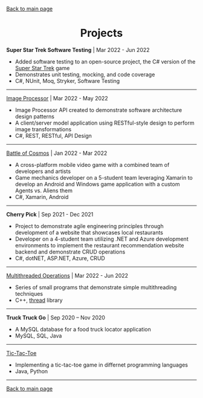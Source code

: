 [Back to main page](./../README.md)

<h1 align="center">Projects</h1>

**Super Star Trek Software Testing** | Mar 2022 - Jun 2022
- Added software testing to an open-source project, the C# version of the [Super Star Trek](https://github.com/coding-horror/basic-computer-games/tree/main/84_Super_Star_Trek) game
- Demonstrates unit testing, mocking, and code coverage
- C#, NUnit, Moq, Stryker, Software Testing 

---

[Image Processor](https://github.com/brownr4000/ImageProcessor) | Mar 2022 - May 2022
- Image Processor API created to demonstrate software architecture design patterns
- A client/server model application using RESTful-style design to perform image transformations
- C#, REST, RESTful, API Design

---

[Battle of Cosmos](https://github.com/brownr4000/5250Constellation) | Jan 2022 - Mar 2022
- A cross-platform mobile video game with a combined team of developers and artists
- Game mechanics developer on a 5-student team leveraging Xamarin to develop an Android and Windows game application with a custom Agents vs. Aliens them
- C#, Xamarin, Android 
---

**Cherry Pick** | Sep 2021 - Dec 2021
- Project to demonstrate agile engineering principles through development of a website that showcases local restaurants
- Developer on a 4-student team utilizing .NET and Azure development environments to implement the restaurant recommendation website backend and demonstrate CRUD operations
- C#, dotNET, ASP.NET, Azure, CRUD

---

[Multithreaded Operations](https://github.com/brownr4000/multithread-ops) | Mar 2022 - Jun 2022
- Series of small programs that demonstrate simple multithreading techniques
- C++, [thread](https://www.cplusplus.com/reference/thread/thread/)
library

---

**Truck Truck Go** | Sep 2020 – Nov 2020
- A MySQL database for a food truck locator application
- MySQL, SQL, Java

---

[Tic-Tac-Toe](https://github.com/brownr4000/tic-tac-toe)
- Implementing a tic-tac-toe game in differnet programming languages
- Java, Python

---

[Back to main page](./../README.md)
